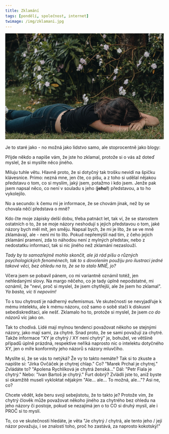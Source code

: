 ```yaml
---
title: Zklamání
tags: [pondělí, společnost, internet]
twimage: /img/zklamani.jpg
---
```


![cover](/img/zklamani.jpg)

Je to staré jako - no možná jako lidstvo samo, ale stoprocentně jako blogy:

Přijde někdo a napíše vám, že jste ho zklamal, protože si o vás až doteď myslel, že si myslíte něco jiného.

Miluju tuhle větu. Hlavně proto, že si dotyčný tak trošku nevidí na špičku klávesnice. Primo: nezná mne, jen čte, co píšu, a z toho si udělal nějakou představu o tom, co si myslím, jaký jsem, potažmo i kdo jsem. Jenže pak jsem napsal něco, co není v souladu s jeho (**jeho!**) představou, a to ho vykolejilo.

No a secundo: k čemu mi je informace, že se chovám jinak, než by se chovala něčí představa o mně?

Kdo čte moje zápisky delší dobu, třeba patnáct let, tak ví, že se starostem ostatních o to, že se moje názory neshodují s jejich představou o tom, jaké názory bych měl mít, jen směju. Napsal bych, že mi je líto, že se ve mně zklamávají, ale - není mi to líto. Pokud nepřemýšlí nad tím, z čeho jejich zklamání pramení, zda to náhodou není z mylných představ, nebo z nedostatku informací, tak si nic jiného než zklamání nezaslouží.

_Tady by to samozřejmě mohlo skončit, ale já rád píšu o různých psychologických fenoménech, tak to s dovolením použiju pro ilustraci jedné takové věci, bez ohledu na to, že se to stalo MNĚ, jo?_

Včera jsem se pobavil pánem, co mi variantně oznámil totéž, jen nehledanými slovy. Na margo něčeho, co je tady úplně nepodstatné, mi oznámil, že "neví, proč si myslel, že jsem chytřejší, ale že jsem ho zklamal". _Ya basta, víc ti nepovím!_

To s tou chytrostí je nádherný eufemismus. Ve skutečnosti se nevyjadřuje k mému intelektu, ale k mému názoru, což samo o sobě stačí k diskusní sebediskreditaci, ale nešť. Zklamalo ho to, protože si myslel, že jsem _co do názorů_ víc jako on. 

Tak to chodívá. Lidé mají mylnou tendenci považovat někoho se stejnými názory, jako mají sami, za chytré. Snad proto, že se sami považují za chytré. Takže informace "XY je chytrý / XY není chytrý" je, bohužel, ve většině případů úplně prázdná, respektive neříká naprosto nic o intelektu dotyčného XY, jen o míře konformity jeho názorů s názory mluvčího.

Myslíte si, že se vás to netýká? Že vy to takto nemáte? Tak si to zkuste a napište si: "Jirka Ovčáček je chytrej chlap." Co? "Marek Prchal je chytrej." Zvládáte to? "Apolena Rychlíková je chytrá ženská..." Dál: "Petr Fiala je chytrý." Nebo: "Ivan Bartoš je chytrý." Furt dobrý? Zvládli jste to, aniž byste si okamžitě museli vykloktat nějakým "Ale... ale... To možná, ale..."? Asi ne, co?

Chcete vědět, kde beru svoji sebejistotu, že to takto je? Protože vím, že chytrý člověk může považovat někoho jiného za chytrého bez ohledu na jeho názory či postoje, pokud se nezajímá jen o to CO si druhý myslí, ale i PROČ si to myslí.

To, co ve skutečnosti hledáte, je věta "Je chytrý / chytrá, ale tento jeho / její názor považuju, i se znalostí toho, proč ho zastává, za naprosto kokotský!"